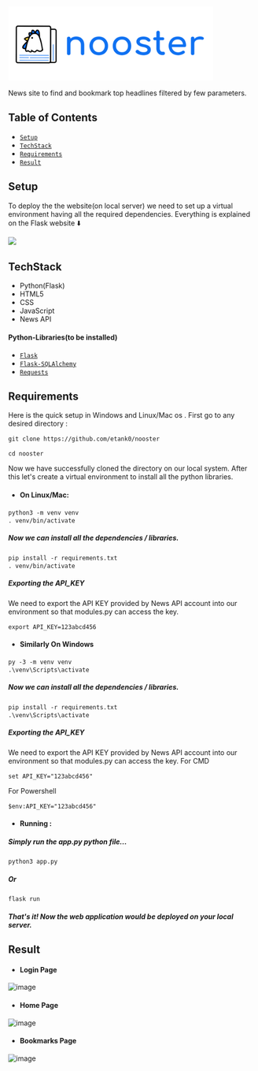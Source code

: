 <picture>
  <img alt="Nooster logo" src = "https://github.com/etank0/nooster/blob/main/static/nooster-head.png" height = "150px" >
</picture>

News site to find and bookmark top headlines filtered by few parameters.

## Table of Contents

- [`Setup`](#Setup)
- [`TechStack`](#TechStack)
- [`Requirements`](#Requirements)
- [`Result`](#Result)

## Setup
To deploy the the website(on local server) we need to set up a virtual environment having all the required dependencies. Everything is explained on the Flask website :arrow_down:

<a href="https://flask.palletsprojects.com/en/2.2.x/installation/"><img src = "https://user-images.githubusercontent.com/89385145/231574201-a823f3ec-ff4b-47f0-9677-6eb74c020cfd.png" height = "100px"></a>

## TechStack
- Python(Flask)
- HTML5
- CSS
- JavaScript
- News API

#### Python-Libraries(to be installed)
- [`Flask`](https://flask.palletsprojects.com/en/)
- [`Flask-SQLAlchemy`](https://flask-sqlalchemy.palletsprojects.com/)
- [`Requests`](https://pypi.org/project/requests/)

## Requirements
Here is the quick setup in Windows and Linux/Mac os . First go to any desired directory : 
```
git clone https://github.com/etank0/nooster
```
```
cd nooster
```
Now we have successfully cloned the directory on our local system.
After this let's create a virtual environment to install all the python libraries.

- #### On Linux/Mac:
```
python3 -m venv venv
. venv/bin/activate
```
##### Now we can install all the dependencies / libraries.
```
pip install -r requirements.txt
. venv/bin/activate
```
##### Exporting the API_KEY
We need to export the API KEY provided by News API account into our environment so that modules.py can access the key.
```
export API_KEY=123abcd456
```
- #### Similarly On Windows
```
py -3 -m venv venv
.\venv\Scripts\activate
```
##### Now we can install all the dependencies / libraries.
```
pip install -r requirements.txt
.\venv\Scripts\activate
```
##### Exporting the API_KEY
We need to export the API KEY provided by News API account into our environment so that modules.py can access the key.
For CMD
```
set API_KEY="123abcd456"
```
For Powershell
```
$env:API_KEY="123abcd456"
```
- #### Running :
##### Simply run the app.py python file...
```
python3 app.py
```
##### Or
```
flask run
```
##### That's it! Now the web application would be deployed on your local server.

## Result
- #### Login Page
![image](https://github.com/etank0/nooster/assets/89385145/f99ea8d2-8169-46e6-b77d-1630ab7da254)

- #### Home Page
![image](https://github.com/etank0/nooster/assets/89385145/4cf7ffb0-9b06-4a2e-988a-b4990e16176a)

- #### Bookmarks Page
![image](https://github.com/etank0/nooster/assets/89385145/5b304da9-b3b8-465f-b057-7c730efd8b2c)
